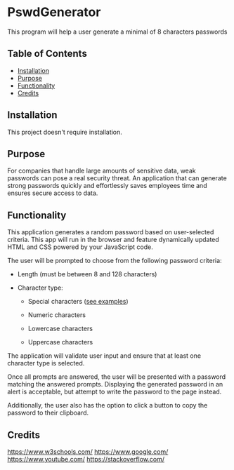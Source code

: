 # PswdGenerator
This program will help a user generate a minimal of 8 characters passwords

## Table of Contents

* [Installation](#installation)
* [Purpose](#purpose)
* [Functionality](#function)
* [Credits](#credits)

## Installation

This project doesn't require installation. 

## Purpose 

For companies that handle large amounts of sensitive data, weak passwords can pose a real security threat. An application that can generate strong passwords quickly and effortlessly saves employees time and ensures secure access to data.

## Functionality

This application  generates a random password based on user-selected criteria. This app will run in the browser and feature dynamically updated HTML and CSS powered by your JavaScript code.

The user will be prompted to choose from the following password criteria:

* Length (must be between 8 and 128 characters)

* Character type:

  * Special characters ([see examples](https://www.owasp.org/index.php/Password_special_characters))

  * Numeric characters

  * Lowercase characters

  * Uppercase characters

The application will validate user input and ensure that at least one character type is selected.

Once all prompts are answered, the user will be presented with a password matching the answered prompts. Displaying the generated password in an alert is acceptable, but attempt to write the password to the page instead.

Additionally, the user also has the option to click a button to copy the password to their clipboard.

## Credits

https://www.w3schools.com/
https://www.google.com/
https://www.youtube.com/
https://stackoverflow.com/

